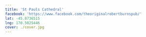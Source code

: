 ```yaml
---
title: 'St Pauls Cathedral'
facebook: 'https://www.facebook.com/theoriginalrobertburnspub/'
lat: -45.8736515
lng: 170.5025446
cover: ./cover.jpg
---
```

